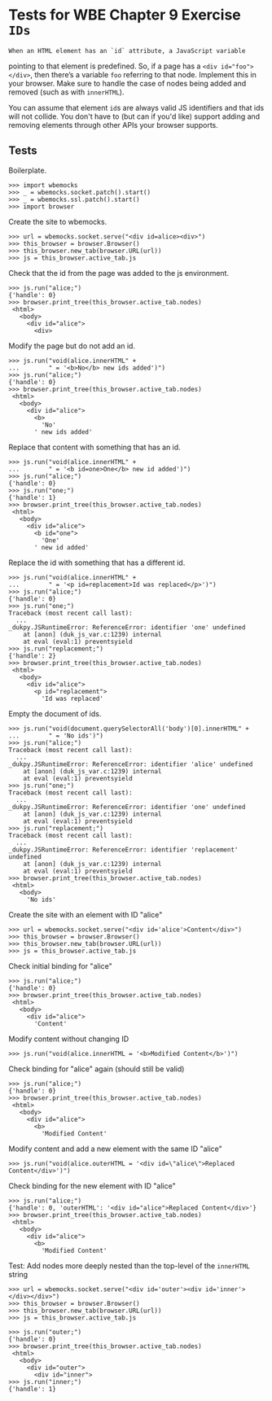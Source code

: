 Tests for WBE Chapter 9 Exercise `IDs`
============================================

    When an HTML element has an `id` attribute, a JavaScript variable
pointing to that element is predefined. So, if a page has a `<div
id="foo"></div>`, then there’s a variable `foo` referring to that
node. Implement this in your browser. Make sure to handle the case of
nodes being added and removed (such as with `innerHTML`).

You can assume that element `id`s are always valid JS identifiers and
that ids will not collide. You don't have to (but can if you'd like)
support adding and removing elements through other APIs your browser
supports.

Tests
-----

Boilerplate.

    >>> import wbemocks
    >>> _ = wbemocks.socket.patch().start()
    >>> _ = wbemocks.ssl.patch().start()
    >>> import browser

Create the site to wbemocks.

    >>> url = wbemocks.socket.serve("<div id=alice><div>")
    >>> this_browser = browser.Browser()
    >>> this_browser.new_tab(browser.URL(url))
    >>> js = this_browser.active_tab.js

Check that the id from the page was added to the js environment.

    >>> js.run("alice;")
    {'handle': 0}
    >>> browser.print_tree(this_browser.active_tab.nodes)
     <html>
       <body>
         <div id="alice">
           <div>

Modify the page but do not add an id.

    >>> js.run("void(alice.innerHTML" +
    ...        " = '<b>No</b> new ids added')")
    >>> js.run("alice;")
    {'handle': 0}
    >>> browser.print_tree(this_browser.active_tab.nodes)
     <html>
       <body>
         <div id="alice">
           <b>
             'No'
           ' new ids added'

Replace that content with something that has an id.

    >>> js.run("void(alice.innerHTML" +
    ...        " = '<b id=one>One</b> new id added')")
    >>> js.run("alice;")
    {'handle': 0}
    >>> js.run("one;")
    {'handle': 1}
    >>> browser.print_tree(this_browser.active_tab.nodes)
     <html>
       <body>
         <div id="alice">
           <b id="one">
             'One'
           ' new id added'


Replace the id with something that has a different id.

    >>> js.run("void(alice.innerHTML" +
    ...        " = '<p id=replacement>Id was replaced</p>')")
    >>> js.run("alice;")
    {'handle': 0}
    >>> js.run("one;")
    Traceback (most recent call last):
      ...
    _dukpy.JSRuntimeError: ReferenceError: identifier 'one' undefined
        at [anon] (duk_js_var.c:1239) internal
        at eval (eval:1) preventsyield
    >>> js.run("replacement;")
    {'handle': 2}
    >>> browser.print_tree(this_browser.active_tab.nodes)
     <html>
       <body>
         <div id="alice">
           <p id="replacement">
             'Id was replaced'

Empty the document of ids.

    >>> js.run("void(document.querySelectorAll('body')[0].innerHTML" +
    ...        " = 'No ids')")
    >>> js.run("alice;")
    Traceback (most recent call last):
      ...
    _dukpy.JSRuntimeError: ReferenceError: identifier 'alice' undefined
        at [anon] (duk_js_var.c:1239) internal
        at eval (eval:1) preventsyield
    >>> js.run("one;")
    Traceback (most recent call last):
      ...
    _dukpy.JSRuntimeError: ReferenceError: identifier 'one' undefined
        at [anon] (duk_js_var.c:1239) internal
        at eval (eval:1) preventsyield
    >>> js.run("replacement;")
    Traceback (most recent call last):
      ...
    _dukpy.JSRuntimeError: ReferenceError: identifier 'replacement' undefined
        at [anon] (duk_js_var.c:1239) internal
        at eval (eval:1) preventsyield
    >>> browser.print_tree(this_browser.active_tab.nodes)
     <html>
       <body>
         'No ids'





Create the site with an element with ID "alice"

    >>> url = wbemocks.socket.serve("<div id='alice'>Content</div>")
    >>> this_browser = browser.Browser()
    >>> this_browser.new_tab(browser.URL(url))
    >>> js = this_browser.active_tab.js

Check initial binding for "alice"

    >>> js.run("alice;")
    {'handle': 0}
    >>> browser.print_tree(this_browser.active_tab.nodes)
     <html>
       <body>
         <div id="alice">
           'Content'

Modify content without changing ID

    >>> js.run("void(alice.innerHTML = '<b>Modified Content</b>')")

Check binding for "alice" again (should still be valid)

    >>> js.run("alice;")
    {'handle': 0}
    >>> browser.print_tree(this_browser.active_tab.nodes)
     <html>
       <body>
         <div id="alice">
           <b>
             'Modified Content'


Modify content and add a new element with the same ID "alice"

    >>> js.run("void(alice.outerHTML = '<div id=\"alice\">Replaced Content</div>')")

Check binding for the new element with ID "alice"

    >>> js.run("alice;")
    {'handle': 0, 'outerHTML': '<div id="alice">Replaced Content</div>'}
    >>> browser.print_tree(this_browser.active_tab.nodes)
     <html>
       <body>
         <div id="alice">
           <b>
             'Modified Content'


Test: Add nodes more deeply nested than the top-level of the `innerHTML` string

    >>> url = wbemocks.socket.serve("<div id='outer'><div id='inner'></div></div>")
    >>> this_browser = browser.Browser()
    >>> this_browser.new_tab(browser.URL(url))
    >>> js = this_browser.active_tab.js

    >>> js.run("outer;")
    {'handle': 0}
    >>> browser.print_tree(this_browser.active_tab.nodes)
     <html>
       <body>
         <div id="outer">
           <div id="inner">
    >>> js.run("inner;")
    {'handle': 1}



